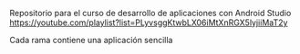 Repositorio para el curso de desarrollo de aplicaciones con Android Studio 
https://youtube.com/playlist?list=PLyvsggKtwbLX06iMtXnRGX5lyjiiMaT2y

Cada rama contiene una aplicación sencilla
